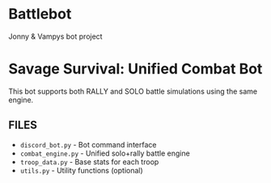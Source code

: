 # Battlebot
Jonny &amp; Vampys bot project

# Savage Survival: Unified Combat Bot

This bot supports both RALLY and SOLO battle simulations using the same engine.

## FILES

- `discord_bot.py` - Bot command interface
- `combat_engine.py` - Unified solo+rally battle engine
- `troop_data.py` - Base stats for each troop
- `utils.py` - Utility functions (optional)
